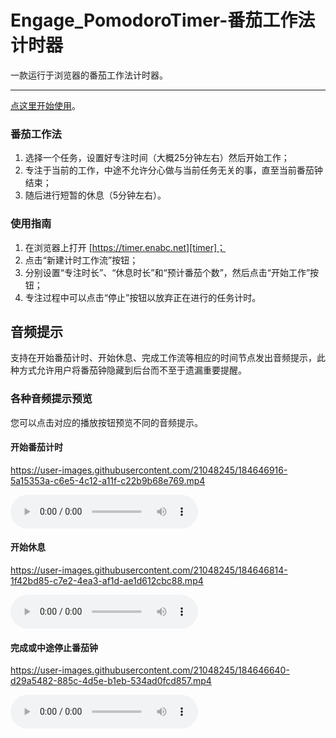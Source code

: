 # Engage_PomodoroTimer-番茄工作法计时器

一款运行于浏览器的番茄工作法计时器。

---

[点这里开始使用][timer]。

### 番茄工作法
1. 选择一个任务，设置好专注时间（大概25分钟左右）然后开始工作；
2. 专注于当前的工作，中途不允许分心做与当前任务无关的事，直至当前番茄钟结束；
3. 随后进行短暂的休息（5分钟左右）。

### 使用指南
1. 在浏览器上打开 [https://timer.enabc.net][timer]；
2. 点击“新建计时工作流”按钮；
3. 分别设置“专注时长”、“休息时长”和“预计番茄个数”，然后点击“开始工作”按钮；
4. 专注过程中可以点击“停止”按钮以放弃正在进行的任务计时。

## 音频提示

支持在开始番茄计时、开始休息、完成工作流等相应的时间节点发出音频提示，此种方式允许用户将番茄钟隐藏到后台而不至于遗漏重要提醒。

### 各种音频提示预览

您可以点击对应的播放按钮预览不同的音频提示。

#### 开始番茄计时


https://user-images.githubusercontent.com/21048245/184646916-5a15353a-c6e5-4c12-a11f-c22b9b68e769.mp4


<audio src="https://raw.githubusercontent.com/cary-rowen/Engage_PomodoroTimer/master/audio/start.wav" controls></audio>

#### 开始休息


https://user-images.githubusercontent.com/21048245/184646814-1f42bd85-c7e2-4ea3-af1d-ae1d612cbc88.mp4


<audio src="https://raw.githubusercontent.com/cary-rowen/Engage_PomodoroTimer/master/audio/rest.wav" controls></audio>

#### 完成或中途停止番茄钟


https://user-images.githubusercontent.com/21048245/184646640-d29a5482-885c-4d5e-b1eb-534ad0fcd857.mp4


<audio src="https://raw.githubusercontent.com/cary-rowen/Engage_PomodoroTimer/master/audio/finish.wav" controls></audio>



[timer]: https://timer.enabc.net
